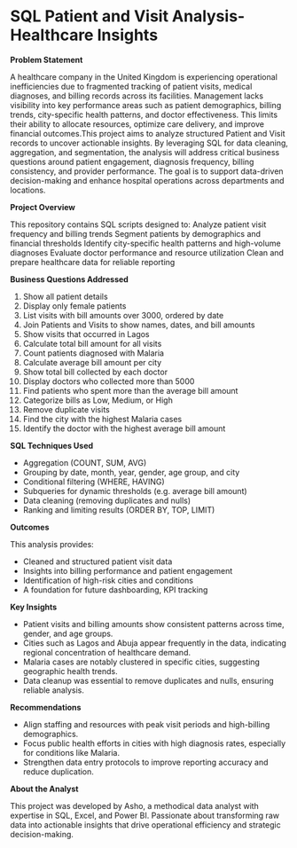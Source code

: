 # SQL Patient and Visit Analysis- Healthcare Insights

**Problem Statement**

A healthcare company in the United Kingdom is experiencing operational inefficiencies due to fragmented tracking of patient visits, medical diagnoses, and billing records across its facilities. Management lacks visibility into key performance areas such as patient demographics, billing trends, city-specific health patterns, and doctor effectiveness. This limits their ability to allocate resources, optimize care delivery, and improve financial outcomes.This project aims to analyze structured Patient and Visit records to uncover actionable insights. By leveraging SQL for data cleaning, aggregation, and segmentation, the analysis will address critical business questions around patient engagement, diagnosis frequency, billing consistency, and provider performance. The goal is to support data-driven decision-making and enhance hospital operations across departments and locations.

**Project Overview**

This repository contains SQL scripts designed to:
 Analyze patient visit frequency and billing trends
 Segment patients by demographics and financial thresholds
 Identify city-specific health patterns and high-volume diagnoses
 Evaluate doctor performance and resource utilization
 Clean and prepare healthcare data for reliable reporting


**Business Questions Addressed**

1. Show all patient details  
2. Display only female patients  
3. List visits with bill amounts over 3000, ordered by date  
4. Join Patients and Visits to show names, dates, and bill amounts  
5. Show visits that occurred in Lagos  
6. Calculate total bill amount for all visits  
7. Count patients diagnosed with Malaria  
8. Calculate average bill amount per city  
9. Show total bill collected by each doctor  
10. Display doctors who collected more than 5000  
11. Find patients who spent more than the average bill amount  
12. Categorize bills as Low, Medium, or High  
13. Remove duplicate visits  
14. Find the city with the highest Malaria cases  
15. Identify the doctor with the highest average bill amount

**SQL Techniques Used**

- Aggregation (COUNT, SUM, AVG)
- Grouping by date, month, year, gender, age group, and city
- Conditional filtering (WHERE, HAVING)
- Subqueries for dynamic thresholds (e.g. average bill amount)
- Data cleaning (removing duplicates and nulls)
- Ranking and limiting results (ORDER BY, TOP, LIMIT)

 **Outcomes**

This analysis provides:
- Cleaned and structured patient visit data
- Insights into billing performance and patient engagement
- Identification of high-risk cities and conditions
- A foundation for future dashboarding, KPI tracking

 **Key Insights**

* Patient visits and billing amounts show consistent patterns across time, gender, and age groups.
* Cities such as Lagos and Abuja appear frequently in the data, indicating regional concentration of healthcare demand.
* Malaria cases are notably clustered in specific cities, suggesting geographic health trends.
* Data cleanup was essential to remove duplicates and nulls, ensuring reliable analysis.

 **Recommendations**

* Align staffing and resources with peak visit periods and high-billing demographics.
* Focus public health efforts in cities with high diagnosis rates, especially for conditions like Malaria.
* Strengthen data entry protocols to improve reporting accuracy and reduce duplication.

 **About the Analyst**
 
This project was developed by Asho, a methodical data analyst with expertise in SQL, Excel, and Power BI. Passionate about transforming raw data into actionable insights that drive operational efficiency and strategic decision-making.
